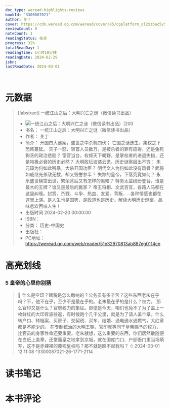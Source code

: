 ```yaml
---
doc_type: weread-highlights-reviews
bookId: "3300087021"
author: 关丁
cover: https://cdn.weread.qq.com/weread/cover/85/cpplatform_ol2xzbac5v5udpxk2tyjpn/t7_cpplatform_ol2xzbac5v5udpxk2tyjpn1708329351.jpg
reviewCount: 0
noteCount: 1
readingStatus: 在读
progress: 32%
totalReadDay: 1
readingTime: 1小时10分钟
readingDate: 2024-02-29
isbn: 
lastReadDate: 2024-03-01

---
```

# 元数据
> [!abstract] 一统江山之后：大明兴亡之谜（微信读书出品）
> - ![ 一统江山之后：大明兴亡之谜（微信读书出品）|200](https://cdn.weread.qq.com/weread/cover/85/cpplatform_ol2xzbac5v5udpxk2tyjpn/t7_cpplatform_ol2xzbac5v5udpxk2tyjpn1708329351.jpg)
> - 书名： 一统江山之后：大明兴亡之谜（微信读书出品）
> - 作者： 关丁
> - 简介： 开国四大谜案，盛世之中杀机四伏；
亡国之谜迭生，集权之下恐怖蔓延。
天子一怒，斩首人员数万，是被杀者的罪有应得，还是兔死狗烹的政治悲剧？
宦官当台，权倾天下朝野，是掌权者的进退失措，还是物极必衰的历史必然？
大明政坛波谲云诡，历史谜案层出不穷：
朱元璋为何如此残暴，大杀开国功臣？
明代文人为何如此没有风骨？武将如戚继光杀敌无数，却又毁誉参半？
失踪的皇帝，下落究竟如何？
永乐盛世横空出世，繁荣背后又有怎样的黑暗？
特务太监纷纷登台，谁是最大的王牌？谁又是最后的赢家？
帝王将相、文武百官，各路人马都在这里纠缠。封赏、杀戮、斗争、热血、友爱、背叛……各种情感也都在这里上演。是人生也是国势，是政道也是历史。解读大明历史谜案，品味悲欢百味人生！
> - 出版时间 2024-02-20 00:00:00
> - ISBN： 
> - 分类： 历史-中国史
> - 出版社： 
> - PC地址：https://weread.qq.com/web/reader/51e32970813ab887eg0114ce

# 高亮划线

### 5 皇帝的心思你别猜

> 📌 什么是空印？赋税是怎么缴纳的？公务员有多辛苦？这些东西老朱在乎吗？不，他不在乎，至少不是最在乎的。老朱最在乎的是什么？权力。
那么官印又是什么？官府权力的象征。即便是今天，咱们也免不了为了盖上一枚鲜红的大印奔波往返，有时候跑个几千公里，就是为了请人盖个章。什么转户口、转档案、买房子、交契税、买车、结婚、通电通水通燃气，大红章都是不能少的。
在专制统治的大明王朝，官印就等同于皇帝赐予的权力，比官员的身家性命还要重要。老朱就想，这么重要的东西，你们居然敢随便在白纸上盖章，还堂而皇之地拿到京城，就在国库门口、户部衙门里当场填写，这不是赤裸裸的蔑视皇权吗？那不就是瞧不起我吗？ 
> ⏱ 2024-03-01 12:11:08 ^3300087021-26-1771-2114

# 读书笔记

# 本书评论
